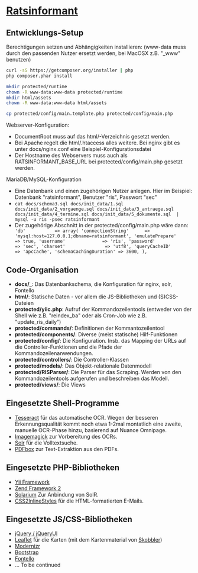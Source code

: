 [Ratsinformant](https://ratsinformant.de)
=========================================


Entwicklungs-Setup
------------------

Berechtigungen setzen und Abhängigkeiten installieren: (www-data muss durch den passenden Nutzer ersetzt werden, bei MacOSX z.B. "_www" benutzen)
```bash
curl -sS https://getcomposer.org/installer | php
php composer.phar install

mkdir protected/runtime
chown -R www-data:www-data protected/runtime
mkdir html/assets
chown -R www-data:www-data html/assets

cp protected/config/main.template.php protected/config/main.php
```

Webserver-Konfiguration:
* DocumentRoot muss auf das html/-Verzeichnis gesetzt werden.
* Bei Apache regelt die html/.htaccess alles weitere. Bei nginx gibt es unter docs/nginx.conf eine Beispiel-Konfigurationsdatei
* Der Hostname des Webservers muss auch als RATSINFORMANT_BASE_URL bei protected/config/main.php gesetzt werden.

MariaDB/MySQL-Konfiguration
* Eine Datenbank und einen zugehörigen Nutzer anlegen. Hier im Beispiel: Datenbank "ratsinformant", Benutzer "ris", Passwort "sec"
* `cat docs/schema3.sql docs/init_data/1.sql docs/init_data/2_vorgaenge.sql docs/init_data/3_antraege.sql docs/init_data/4_termine.sql docs/init_data/5_dokumente.sql  | mysql -u ris -psec ratsinformant`
* Der zugehörige Abschnitt in der protected/config/main.php wäre dann:
``		'db'           => array(
			'connectionString'      => 'mysql:host=127.0.0.1;dbname=ratsinformant',
			'emulatePrepare'        => true,
			'username'              => 'ris',
			'password'              => 'sec',
			'charset'               => 'utf8',
			'queryCacheID'          => 'apcCache',
			'schemaCachingDuration' => 3600,
		),``

Code-Organisation
-----------------

* __docs/___: Das Datenbankschema, die Konfiguration für nginx, solr, Fontello
* __html/__: Statische Daten - vor allem die JS-Bibliotheken und (S)CSS-Dateien
* __protected/yiic.php__: Aufruf der Kommandozeilentools (entweder von der Shell wie z.B. "reindex_ba" oder als Cron-Job wie z.B. "update_ris_daily")
* __protected/commands/__: Definitionen der Kommantozeilentool
* __protected/components/__: Diverse (meist statische) Hilf-Funktionen
* __protected/config/__: Die Konfiguration. Insb. das Mapping der URLs auf die Controller-Funktionen und die Pfade der Kommandozeilenanwendungen.
* __protected/controllers/__: Die Controller-Klassen
* __protected/models/__: Das Objekt-relationale Datenmodell
* __protected/RISParser/__: Die Parser für das Scraping. Werden von den Kommandozeilentools aufgerufen und beschreiben das Modell.
* __protected/views/__: Die Views

Eingesetzte Shell-Programme
---------------------------
* [Tesseract](https://code.google.com/p/tesseract-ocr/) für das automatische OCR. Wegen der besseren Erkennungsqualität kommt noch etwa 1-2mal montatlich eine zweite, manuelle OCR-Phase hinzu, basierend auf Nuance Omnipage.
* [Imagemagick](http://www.imagemagick.org/) zur Vorbereitung des OCRs.
* [Solr](http://lucene.apache.org/solr/) für die Volltextsuche.
* [PDFbox](pdfbox.apache.org) zur Text-Extraktion aus den PDFs.

Eingesetzte PHP-Bibliotheken
----------------------------
* [Yii Framework](http://www.yiiframework.com/)
* [Zend Framework 2](http://framework.zend.com/)
* [Solarium](http://www.solarium-project.org/) Zur Anbindung von SolR.
* [CSS2InlineStyles](https://github.com/tijsverkoyen/CssToInlineStyles) für die HTML-formatierten E-Mails.

Eingesetzte JS/CSS-Bibliotheken
-------------------------------
* [jQuery / jQueryUI](http://www.jquery.com/)
* [Leaflet](http://leafletjs.com/) für die Karten (mit dem Kartenmaterial von [Skobbler](http://www.skobbler.com/))
* [Modernizr](http://modernizr.com/)
* [Bootstrap](http://getbootstrap.com/)
* [Fontello](http://fontello.com/)
* ... To be continued
